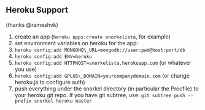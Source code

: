 ## Heroku Support

(thanks @rameshvk)

1. create an app (`heroku apps:create snorkelista`, for example)
2. set environment variables on heroku for the app:
  1. `heroku config:add MONGOHQ\_URL=mongodb://user:pwd@host:port/db`
  2. `heroku config:add ENV=heroku`
  3. `heroku config:add HTTPHOST=snorkelista.herokuapp.com` (or whatever you use)
  4. `heroku config:add GPLUS\_DOMAIN=yourcompanydomain.com` (or change heroku.js to configure auth)
1. push everything under the snorkel directory (in particular the Procfile) to your heroku git repo. If you have git subtree, use: `git subtree push --prefix snorkel heroku master`

